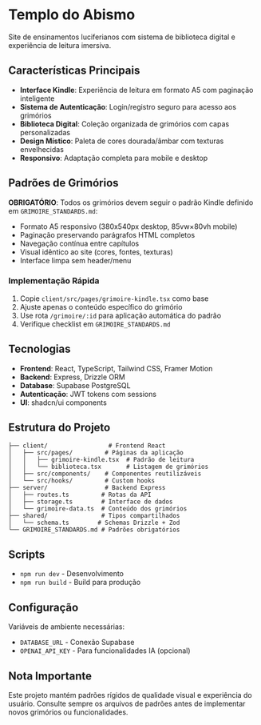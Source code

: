 # Templo do Abismo

Site de ensinamentos luciferianos com sistema de biblioteca digital e experiência de leitura imersiva.

## Características Principais

- **Interface Kindle**: Experiência de leitura em formato A5 com paginação inteligente
- **Sistema de Autenticação**: Login/registro seguro para acesso aos grimórios
- **Biblioteca Digital**: Coleção organizada de grimórios com capas personalizadas
- **Design Místico**: Paleta de cores dourada/âmbar com texturas envelhecidas
- **Responsivo**: Adaptação completa para mobile e desktop

## Padrões de Grimórios

**OBRIGATÓRIO**: Todos os grimórios devem seguir o padrão Kindle definido em `GRIMOIRE_STANDARDS.md`:

- Formato A5 responsivo (380x540px desktop, 85vw×80vh mobile)
- Paginação preservando parágrafos HTML completos
- Navegação contínua entre capítulos
- Visual idêntico ao site (cores, fontes, texturas)
- Interface limpa sem header/menu

### Implementação Rápida

1. Copie `client/src/pages/grimoire-kindle.tsx` como base
2. Ajuste apenas o conteúdo específico do grimório
3. Use rota `/grimoire/:id` para aplicação automática do padrão
4. Verifique checklist em `GRIMOIRE_STANDARDS.md`

## Tecnologias

- **Frontend**: React, TypeScript, Tailwind CSS, Framer Motion
- **Backend**: Express, Drizzle ORM
- **Database**: Supabase PostgreSQL
- **Autenticação**: JWT tokens com sessions
- **UI**: shadcn/ui components

## Estrutura do Projeto

```
├── client/                 # Frontend React
│   ├── src/pages/         # Páginas da aplicação
│   │   ├── grimoire-kindle.tsx  # Padrão de leitura
│   │   └── biblioteca.tsx       # Listagem de grimórios
│   ├── src/components/    # Componentes reutilizáveis
│   └── src/hooks/         # Custom hooks
├── server/                # Backend Express
│   ├── routes.ts         # Rotas da API
│   ├── storage.ts        # Interface de dados
│   └── grimoire-data.ts  # Conteúdo dos grimórios
├── shared/               # Tipos compartilhados
│   └── schema.ts        # Schemas Drizzle + Zod
└── GRIMOIRE_STANDARDS.md # Padrões obrigatórios
```

## Scripts

- `npm run dev` - Desenvolvimento
- `npm run build` - Build para produção

## Configuração

Variáveis de ambiente necessárias:
- `DATABASE_URL` - Conexão Supabase
- `OPENAI_API_KEY` - Para funcionalidades IA (opcional)

## Nota Importante

Este projeto mantém padrões rígidos de qualidade visual e experiência do usuário. Consulte sempre os arquivos de padrões antes de implementar novos grimórios ou funcionalidades.